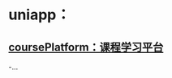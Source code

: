 # uniapp：
## [coursePlatform：课程学习平台](https://github.com/OtakuBanana/WebTest/tree/master/uniapp/coursePlatform)
  -...
